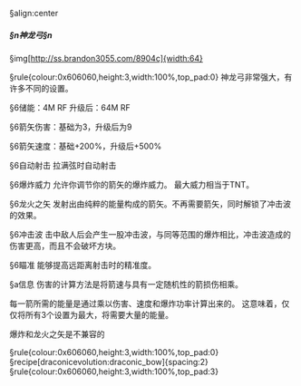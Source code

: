 §align:center
##### §n神龙弓§n

§img[http://ss.brandon3055.com/8904c]{width:64}

§rule{colour:0x606060,height:3,width:100%,top_pad:0}
神龙弓非常强大，有许多不同的设置。

§6储能：4M RF 升级后：64M RF

§6箭矢伤害：基础为3，升级后为9

§6箭矢速度：基础+200%，升级后+500%

§6自动射击
拉满弦时自动射击

§6爆炸威力
允许你调节你的箭矢的爆炸威力。
最大威力相当于TNT。

§6龙火之矢
发射出由纯粹的能量构成的箭矢。不再需要箭矢，同时解锁了冲击波的效果。

§6冲击波
击中敌人后会产生一股冲击波，与同等范围的爆炸相比，冲击波造成的伤害更高，而且不会破坏方块。

§6瞄准
能够提高远距离射击时的精准度。

§a信息
伤害的计算方法是将箭速与具有一定随机性的箭损伤相乘。

每一箭所需的能量是通过乘以伤害、速度和爆炸功率计算出来的。
这意味着，仅仅将所有3个设置为最大，将需要大量的能量。

爆炸和龙火之矢是不兼容的

§rule{colour:0x606060,height:3,width:100%,top_pad:0}
§recipe[draconicevolution:draconic_bow]{spacing:2}
§rule{colour:0x606060,height:3,width:100%,top_pad:3}
